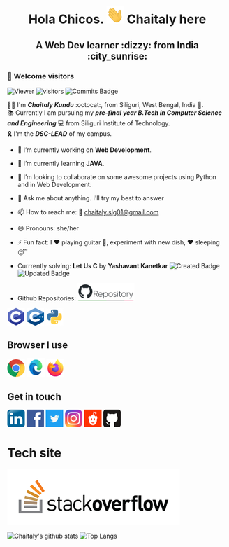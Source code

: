 <h1 align="center"> <b> Hola Chicos. <a> <img alt="C" src="https://github.com/Chaitalykundu/Chaitalykundu/blob/master/assets/wave.gif" width="40" height="40"></a>  Chaitaly here</b></h1>
<h2 align="center"> <b> A Web Dev learner :dizzy: from India :city_sunrise: </b> </h2>

### :rainbow: Welcome visitors

![Viewer](http://hits.dwyl.com/Chaitalykundu/Chaitalykundu.svg)
![visitors](https://visitor-badge.glitch.me/badge?page_id=Chaitalykundu.Chaitalykundu)
![Commits Badge](https://badges.pufler.dev/commits/monthly/Chaitalykundu)

:raising_hand_woman: I'm ***Chaitaly Kundu*** :octocat:, from Siliguri, West Bengal, India :city_sunset:. <br>
:books: Currently I am pursuing my ***pre-final year B.Tech in Computer Science and Engineering*** :computer: from Siliguri Institute of Technology.<br>
:reminder_ribbon: I'm the ***DSC-LEAD*** of my campus. <br>

- 🔭 I’m currently working on **Web Development**. 
- 🌱 I’m currently learning **JAVA**.
- 👯 I’m looking to collaborate on some awesome projects using Python and in Web Development.
- 💬 Ask me about anything. I'll try my best to answer
- 📫 How to reach me: :e-mail: chaitaly.slg01@gmail.com
- 😄 Pronouns: she/her
- ⚡ Fun fact: I :heart: playing guitar :guitar:, experiment with new dish, :heart: sleeping :sleeping:
- Currrently solving: **Let Us C** by **Yashavant Kanetkar**
![Created Badge](https://badges.pufler.dev/created/Chaitalykundu/Let-Us-C)
![Updated Badge](https://badges.pufler.dev/updated/Chaitalykundu/Let-Us-C)

- Github Repositories: <a href="https://github.com/Chaitalykundu?tab=repositories"><img alt="Repository" src="https://github.com/Chaitalykundu/Chaitalykundu/blob/master/assets/repos.png" width="130"></a>

<a> <img alt="C" src="https://github.com/Chaitalykundu/Chaitalykundu/blob/master/assets/Language/c.png" width="40" height="40"></a>
<a> <img alt="C++" src="https://github.com/Chaitalykundu/Chaitalykundu/blob/master/assets/Language/cpp.png" width="40" height="40"></a>
<a> <img alt="Python" src="https://github.com/Chaitalykundu/Chaitalykundu/blob/master/assets/Language/python3.jpg" width="40" height="40"></a>

## Browser I use

<a href="https://www.google.com/">
     <img alt="Chorme" src="https://github.com/Chaitalykundu/Chaitalykundu/blob/master/assets/Browser/chrome2.jpg" width="40" height="40"></a>
<a href="https://developer.microsoft.com/en-us/microsoft-edge/">
     <img alt="MS-Edge" src="https://github.com/Chaitalykundu/Chaitalykundu/blob/master/assets/Browser/ms_edge.jpg" width="42" height="43"></a>
<a href="https://www.mozilla.org/en-US/firefox/">
     <img alt="Firefox" src="https://github.com/Chaitalykundu/Chaitalykundu/blob/master/assets/Browser/firefox.jpg" width="40" height="40"></a>
 

## Get in touch

<a href="http://www.linkedin.com/in/chaitaly-kundu-476968175/">
     <img alt="LinkedIn" src="https://github.com/Chaitalykundu/Chaitalykundu/blob/master/assets/Social-Media/linkedin.jpg" width="40" height="40"></a>
<a href="https://www.facebook.com/profile.php?id=100008943342189">
     <img alt="facebook" src="https://github.com/Chaitalykundu/Chaitalykundu/blob/master/assets/Social-Media/facebook.png" width="40" height="40"></a>
<a href="https://twitter.com/chaitaly_kundu">
     <img alt="Twiter" src="https://github.com/Chaitalykundu/Chaitalykundu/blob/master/assets/Social-Media/twitter2.jpg" width="40" height="40"></a>
<a href="http://www.instagram.com/__m__o_n__i__">
     <img alt="Instagram" src="https://github.com/Chaitalykundu/Chaitalykundu/blob/master/assets/Social-Media/insta.jpg" width="40" height="40"></a>
<a href="https://www.reddit.com/user/Chaitaly-89">
     <img alt="Reddit" src="https://github.com/Chaitalykundu/Chaitalykundu/blob/master/assets/Social-Media/reddit.png" width="40" height="40"></a>
<a href="https://github.com/Chaitalykundu">
     <img alt="Github" src="https://github.com/Chaitalykundu/Chaitalykundu/blob/master/assets/Social-Media/github.png" width="40" height="40"></a>
     
     
# Tech site

<a href="https://stackoverflow.com/users/10274210/chaitaly?tab=profile">
     <img alt="LinkedIn" src="https://github.com/Chaitalykundu/Chaitalykundu/blob/master/assets/Stackoverflow.png"></a>
     
     
<!-- It's ![Years Badge](https://badges.pufler.dev/years/Chaitallykndu) I've been using github. -->

![Chaitaly's github stats](https://github-readme-stats.vercel.app/api?username=Chaitalykundu&show_icons=true&theme=radical )
![Top Langs](https://github-readme-stats.vercel.app/api/top-langs/?username=Chaitalykundu&langs_count=8&theme=synthwave)
<!-- ![Chaitaly's wakatime stats](https://github-readme-stats.vercel.app/api/wakatime?username=Chaitalykundu) 

![Gists Badge](https://badges.pufler.dev/gists/Chaitalykundu)

GitHub extra pins allow you to pin more than 6 repositories in your profile using a GitHub readme profile
![ReadMe Card](https://github-readme-stats.vercel.app/api/pin/?username=Chaitalykundu&repo={Repo name})-->
